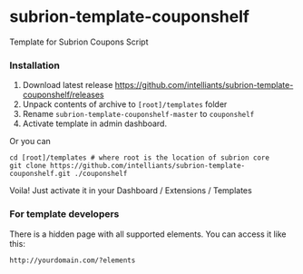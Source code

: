 # subrion-template-couponshelf
Template for Subrion Coupons Script

### Installation
1. Download latest release https://github.com/intelliants/subrion-template-couponshelf/releases
2. Unpack contents of archive to `[root]/templates` folder
3. Rename `subrion-template-couponshelf-master` to `couponshelf`
4. Activate template in admin dashboard.

Or you can
```
cd [root]/templates # where root is the location of subrion core
git clone https://github.com/intelliants/subrion-template-couponshelf.git ./couponshelf
```
Voila! Just activate it in your Dashboard / Extensions / Templates

### For template developers
There is a hidden page with all supported elements. You can access it like this:
```
http://yourdomain.com/?elements
```
